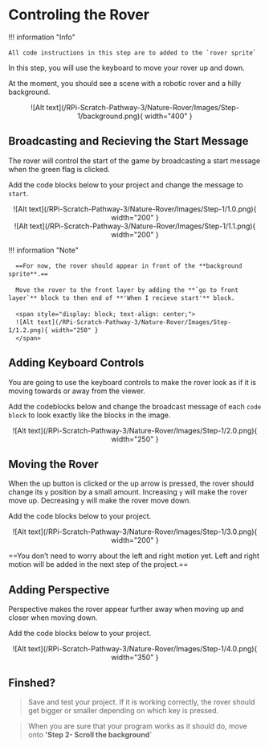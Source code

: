 # Controling the Rover

!!! information "Info"

    All code instructions in this step are to added to the `rover sprite`


In this step, you will use the keyboard to move your rover up and down.

At the moment, you should see a scene with a robotic rover and a hilly background.

<span style="display: block; text-align: center;">
  ![Alt text](/RPi-Scratch-Pathway-3/Nature-Rover/Images/Step-1/background.png){ width="400" }
</span>

## Broadcasting and Recieving the Start Message

The rover will control the start of the game by broadcasting a start message when the green flag is clicked.

Add the code blocks below to your project and change the message to `start`.

<span style="display: block; text-align: center;">
  ![Alt text](/RPi-Scratch-Pathway-3/Nature-Rover/Images/Step-1/1.0.png){ width="200" }
</span>

<span style="display: block; text-align: center;">
  ![Alt text](/RPi-Scratch-Pathway-3/Nature-Rover/Images/Step-1/1.1.png){ width="200" }
</span>

!!! information "Note"

      ==For now, the rover should appear in front of the **background sprite**.==

      Move the rover to the front layer by adding the **`go to front layer`** block to then end of **'When I recieve start'** block.

      <span style="display: block; text-align: center;">
      ![Alt text](/RPi-Scratch-Pathway-3/Nature-Rover/Images/Step-1/1.2.png){ width="250" }
      </span>

## Adding Keyboard Controls

You are going to use the keyboard controls to make the rover look as if it is moving towards or away from the viewer.

Add the codeblocks below and change the broadcast message of each `code block` to look exactly like the blocks in the image.

<span style="display: block; text-align: center;">
  ![Alt text](/RPi-Scratch-Pathway-3/Nature-Rover/Images/Step-1/2.0.png){ width="250" }
</span>

## Moving the Rover

When the up button is clicked or the up arrow is pressed, the rover should change its `y` position by a small amount. Increasing `y` will make the rover move up. Decreasing `y` will make the rover move down.

Add the code blocks below to your project.

<span style="display: block; text-align: center;">
  ![Alt text](/RPi-Scratch-Pathway-3/Nature-Rover/Images/Step-1/3.0.png){ width="200" }
</span>

==You don’t need to worry about the left and right motion yet. Left and right motion will be added in the next step of the project.==

## Adding Perspective

Perspective makes the rover appear further away when moving up and closer when moving down.

Add the code blocks below to your project.

<span style="display: block; text-align: center;">
  ![Alt text](/RPi-Scratch-Pathway-3/Nature-Rover/Images/Step-1/4.0.png){ width="350" }
</span>

## Finshed?

> Save and test your project. If it is working correctly, the rover should get bigger or smaller depending on which key is pressed.

> When you are sure that your program works as it should do, move onto **'Step 2- Scroll the background`**